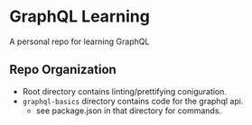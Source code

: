 # GraphQL Learning

A personal repo for learning GraphQL

## Repo Organization

- Root directory contains linting/prettifying coniguration.
- `graphql-basics` directory contains code for the graphql api.
  - see package.json in that directory for commands.
